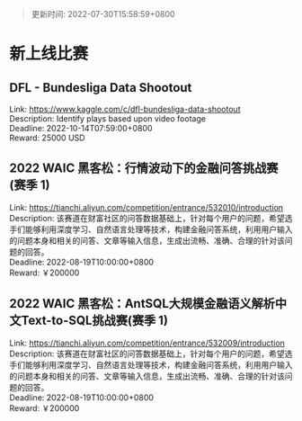 > 更新时间: 2022-07-30T15:58:59+0800 

# 新上线比赛


## DFL - Bundesliga Data Shootout
Link: https://www.kaggle.com/c/dfl-bundesliga-data-shootout  
Description: Identify plays based upon video footage   
Deadline: 2022-10-14T07:59:00+0800  
Reward: 25000 USD  

## 2022 WAIC 黑客松：行情波动下的金融问答挑战赛(赛季 1)
Link: https://tianchi.aliyun.com/competition/entrance/532010/introduction  
Description: 该赛道在财富社区的问答数据基础上，针对每个用户的问题，希望选手们能够利用深度学习、自然语言处理等技术，构建金融问答系统，利用用户输入的问题本身和相关的问答、文章等输入信息，生成出流畅、准确、合理的针对该问题的回答。  
Deadline: 2022-08-19T10:00:00+0800  
Reward: ￥200000  

## 2022 WAIC 黑客松：AntSQL大规模金融语义解析中文Text-to-SQL挑战赛(赛季 1)
Link: https://tianchi.aliyun.com/competition/entrance/532009/introduction  
Description: 该赛道在财富社区的问答数据基础上，针对每个用户的问题，希望选手们能够利用深度学习、自然语言处理等技术，构建金融问答系统，利用用户输入的问题本身和相关的问答、文章等输入信息，生成出流畅、准确、合理的针对该问题的回答。  
Deadline: 2022-08-19T10:00:00+0800  
Reward: ￥200000  

